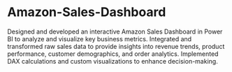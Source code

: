 # Amazon-Sales-Dashboard
Designed and developed an interactive Amazon Sales Dashboard in Power BI to analyze and visualize key business metrics. Integrated and transformed raw sales data to provide insights into revenue trends, product performance, customer demographics, and order analytics. Implemented DAX calculations and custom visualizations to enhance decision-making.
